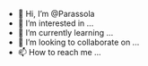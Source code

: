 - 👋 Hi, I’m @Parassola
- 👀 I’m interested in ...
- 🌱 I’m currently learning ...
- 💞️ I’m looking to collaborate on ...
- 📫 How to reach me ...

<!---
Parassola/Parassola is a ✨ special ✨ repository because its `README.md` (this file) appears on your GitHub profile.
You can click the Preview link to take a look at your changes.
--->
